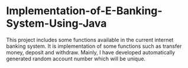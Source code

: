 # Implementation-of-E-Banking-System-Using-Java
This project includes some functions available in the current internet banking system. It is implementation of some functions such as transfer money, deposit and withdraw. Mainly, I have developed automatically generated random account number which will be unique.
